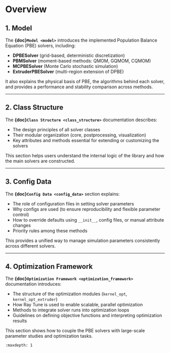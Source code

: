 # Overview

## 1. Model

The **{doc}`Model <model>`** introduces the implemented Population Balance Equation (PBE) solvers, including:

- **DPBESolver** (grid-based, deterministic discretization)  
- **PBMSolver** (moment-based methods: QMOM, GQMOM, CQMOM)  
- **MCPBESolver** (Monte Carlo stochastic simulation)  
- **ExtruderPBESolver** (multi-region extension of DPBE)  

It also explains the physical basis of PBE, the algorithms behind each solver, and provides a performance and stability comparison across methods.

---

## 2. Class Structure

The **{doc}`Class Structure <class_structure>`** documentation describes:

- The design principles of all solver classes  
- Their modular organization (core, postprocessing, visualization)  
- Key attributes and methods essential for extending or customizing the solvers  

This section helps users understand the internal logic of the library and how the main solvers are constructed.

---

## 3. Config Data

The **{doc}`Config Data <config_data>`** section explains:

- The role of configuration files in setting solver parameters  
- Why configs are used (to ensure reproducibility and flexible parameter control)  
- How to override defaults using `__init__`, config files, or manual attribute changes  
- Priority rules among these methods  

This provides a unified way to manage simulation parameters consistently across different solvers.

---

## 4. Optimization Framework

The **{doc}`Optimization Framework <optimization_framework>`** documentation introduces:

- The structure of the optimization modules (`kernel_opt`, `kernel_opt_extruder`)  
- How Ray Tune is used to enable scalable, parallel optimization  
- Methods to integrate solver runs into optimization loops  
- Guidelines on defining objective functions and interpreting optimization results  

This section shows how to couple the PBE solvers with large-scale parameter studies and optimization tasks.


```{toctree}
:maxdepth: 1

```
